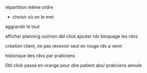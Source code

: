répartition même ordre
+ choisir où on le met

aggrandir le tout

afficher planning oui/non
dbl click ajouter rdv
bloquage les rdvs

création client, ne pas recevoir seul en rouge
rdv a venir

historique des rdvs par praticiens

Dbl click passe en orange pour dire patient abs/ praticiens annule
